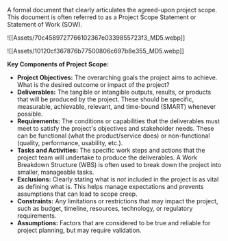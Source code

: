 A formal document that clearly articulates the agreed-upon project scope. This document is often referred to as a Project Scope Statement or Statement of Work (SOW).


![[Assets/70c4589727766102367e0339855723f3_MD5.webp]]


![[Assets/10120cf367876b77500806c697b8e355_MD5.webp]]


**Key Components of Project Scope:**

- **Project Objectives:** The overarching goals the project aims to achieve. What is the desired outcome or impact of the project?
- **Deliverables:** The tangible or intangible outputs, results, or products that will be produced by the project. These should be specific, measurable, achievable, relevant, and time-bound (SMART) whenever possible.
- **Requirements:** The conditions or capabilities that the deliverables must meet to satisfy the project's objectives and stakeholder needs. These can be functional (what the product/service does) or non-functional (quality, performance, usability, etc.).
- **Tasks and Activities:** The specific work steps and actions that the project team will undertake to produce the deliverables. A Work Breakdown Structure (WBS) is often used to break down the project into smaller, manageable tasks.
- **Exclusions:** Clearly stating what is _not_ included in the project is as vital as defining what is. This helps manage expectations and prevents assumptions that can lead to scope creep.
- **Constraints:** Any limitations or restrictions that may impact the project, such as budget, timeline, resources, technology, or regulatory requirements.
- **Assumptions:** Factors that are considered to be true and reliable for project planning, but may require validation.